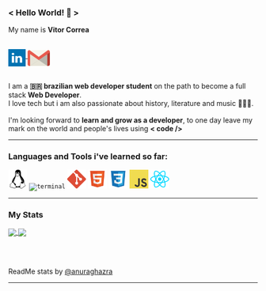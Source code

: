 
### < Hello World! 👋 > </br>

My name is **Vitor Correa** <br></br>

<p align="left">
  
<a target="_blank" href="https://www.linkedin.com/in/vitorcorrea18/">
  <img align="middle" alt="LinkedIN" width="35px" src="./images/linkedin-icon.png" />
</a>

<a target="_blank" href="mailto:vitorcorrea18@gmail.com">
  <img align="middle" alt="E-mail" width="45px" src="./images/gmail.png" /><br>
</a>
<br>

<!-- <img align="right" alt="my octocat" width="450px" src="./images/octocat-25.png" /> -->
</p>

I am a **🇧🇷 brazilian web developer student** on the path to become a full stack **Web Developer**. <br>
I love tech but i am also passionate about history, literature and music 🎸🤘🏽.
</br><br>
I'm looking forward to **learn and grow as a developer**, to one day leave my mark on the world and people's lives using **< code />**
<br>

---

### Languages and Tools i've learned so far:  

<code><img height="38" src="./images/linux.svg" alt="linux"/></code>
<code><img height="38" src="./images/terminal.svg" alt="terminal"></code>
<code><img height="38" src="./images/git.svg" alt="git"/></code>
<code><img height="38" src="./images/html.svg" alt="html5"/></code>
<code><img height="38" src="./images/css.svg" alt="css3"/></code>
<code><img height="38" src="./images/js.svg" alt="Java Script"></code>
<code><img height="38" src="./images/react.svg" alt="react"></code>

---

### My Stats

<a target="_blank" href="https://github.com/VitorCorrea18">
  <img align="center" width="450" src="https://github-readme-stats.vercel.app/api?username=VitorCorrea18&hide=stars,issues&theme=gruvbox&show_icons=true&count_private=true&include_all_commits=true&hide_border=true" />
</a>

<a target="_blank" href="https://github.com/VitorCorrea18">
  <img align="center" heigth="160" width="350" src="https://github-readme-stats.vercel.app/api/top-langs/?username=VitorCorrea18&layout=compact&theme=gruvbox&hide=shell&show_icons=true&hide_border=true" />
</a>

<br></br>

<p align="left">
  ReadMe stats by 
  <a target="_blank" href="https://github.com/anuraghazra/github-readme-stats"> @anuraghazra</a>
</p>

---
